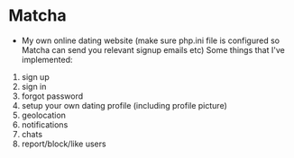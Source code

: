 # Matcha
 - My own online dating website
  (make sure php.ini file is configured so Matcha can send you relevant signup emails etc)
  Some things that I've implemented:
  1. sign up
  2. sign in
  3. forgot password
  4. setup your own dating profile (including profile picture)
  5. geolocation
  6. notifications
  7. chats
  8. report/block/like users
